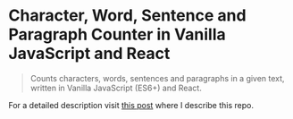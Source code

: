 # Character, Word, Sentence and Paragraph Counter in Vanilla JavaScript and React

> Counts characters, words, sentences and paragraphs in a given text, written in Vanilla JavaScript (ES6+) and React.

For a detailed description visit [this post](http://esausilva.com/2017/08/26/character-word-sentence-paragraph-counter-in-vanilla-javascript-and-react/) where I describe this repo.
